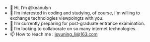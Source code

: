 - 👋 Hi, I’m @keanulyn
- 👀 I’m interested in coding and studying, of course, i'm willing to exchange technologies viewpoingts with you.
- 🌱 I’m currently preparing for post-graduate entrance examination.
- 💞️ I’m looking to collaborate on so many internet technologies.
- 📫 How to reach me : isyuning_li@163.com

<!---
keanulyn/keanulyn is a ✨ special ✨ repository because its `README.md` (this file) appears on your GitHub profile.
You can click the Preview link to take a look at your changes.
--->
